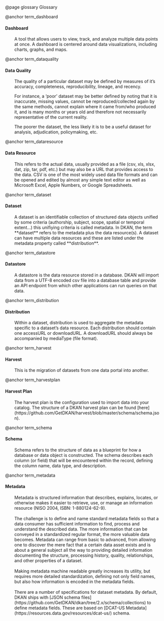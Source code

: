 @page glossary Glossary

@anchor term_dashboard
#### Dashboard
<div style="padding-left: 30px;">
  A tool that allows users to view, track, and analyze multiple data points at once. A dashboard is centered around data visualizations, including charts, graphs, and maps.
</div>

@anchor term_dataquality
#### Data Quality
<div style="padding-left: 30px;">
  The quality of a particular dataset may be defined by measures of it’s accuracy, completeness, reproducibility, lineage, and recency.

  For instance, a ‘poor’ dataset may be better defined by noting that it is inaccurate, missing values, cannot be reproduced/collected again by the same methods, cannot explain where it came from/who produced it, and is many months or years old and therefore not necessarily representative of the current reality.

  The poorer the dataset, the less likely it is to be a useful dataset for analysis, adjudication, policymaking, etc.
</div>

@anchor term_dataresource
#### Data Resource
<div style="padding-left: 30px;">
  This refers to the actual data, usually provided as a file (csv, xls, xlsx, dat, zip, tar, pdf, etc.) but may also be a URL that provides access to the data. CSV is one of the most widely used data file formats and can be opened and edited by almost any simple text editor as well as Microsoft Excel, Apple Numbers, or Google Spreadsheets.
</div>

@anchor term_dataset
#### Dataset
<div style="padding-left: 30px;">
  A dataset is an identifiable collection of structured data objects unified by some criteria (authorship, subject, scope, spatial or temporal extent…) this unifiying criteria is called metadata. In DKAN, the term **dataset** refers to the metadata plus the data resource(s). A dataset can have multiple data resources and these are listed under the metadata property called **distribution**.
</div>

@anchor term_datastore
#### Datastore
<div style="padding-left: 30px;">
  A datastore is the data resource stored in a database. DKAN will import data from a UTF-8 encoded csv file into a database table and provide an API endpoint from which other applications can run queries on that data.
</div>

@anchor term_distribution
#### Distribution
<div style="padding-left: 30px;">
  Within a dataset, distribution is used to aggregate the metadata specific to a dataset’s data resource. Each distribution should contain one accessURL or downloadURL. A downloadURL should always be accompanied by mediaType (file format).
</div>

@anchor term_harvest
#### Harvest
<div style="padding-left: 30px;">
  This is the migration of datasets from one data portal into another.
</div>

@anchor term_harvestplan
#### Harvest Plan
<div style="padding-left: 30px;">
  The harvest plan is the configuration used to import data into your catalog. The structure of a DKAN harvest plan can be found [here](https://github.com/GetDKAN/harvest/blob/master/schema/schema.json).
</div>

@anchor term_schema
#### Schema
<div style="padding-left: 30px;">
  Schema refers to the structure of data as a blueprint for how a database or data object is constructed. The schema describes each column (or field) that will be encountered within the record, defining the column name, data type, and description.
</div>

@anchor term_metadata
#### Metadata
<div style="padding-left: 30px;">
  Metadata is structured information that describes, explains, locates, or otherwise
  makes it easier to retrieve, use, or manage an information resource (NISO 2004, ISBN: 1-880124-62-9).
  <br><br>
  The challenge is to define and name standard metadata fields so that a data consumer has sufficient information to find, process and understand the described data. The more information that can be conveyed in a standardized regular format, the more valuable data becomes. Metadata can range from basic to advanced, from allowing one to discover the mere fact that a certain data asset exists and is about a general subject all the way to providing detailed information documenting the structure, processing history, quality, relationships, and other properties of a dataset.
  <br><br>
  Making metadata machine readable greatly increases its utility, but requires more detailed standardization, defining not only field names, but also how information is encoded in the metadata fields.
  <br><br>
  There are a number of specifications for dataset metadata. By default, DKAN ships with [JSON schema files](https://github.com/GetDKAN/dkan/tree/2.x/schema/collections) to define metadata fields. These are based on [DCAT-US Metadata](https://resources.data.gov/resources/dcat-us/) schema.
</div>
